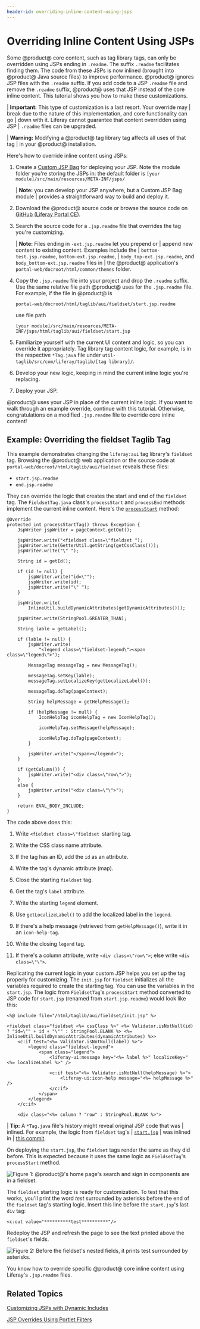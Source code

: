 ```yaml
---
header-id: overriding-inline-content-using-jsps
---
```


# Overriding Inline Content Using JSPs

Some @product@ core content, such as tag library tags, can only be overridden
using JSPs ending in `.readme`. The suffix `.readme` facilitates finding them.
The code from these JSPs is now inlined (brought into @product@ Java source
files) to improve performance. @product@ ignores JSP files with the `.readme`
suffix. If you add code to a JSP `.readme` file and remove the `.readme` suffix,
@product@ uses that JSP instead of the core inline content. This tutorial shows
you how to make these customizations. 

| **Important:** This type of customization is a last resort. Your override may
| break due to the nature of this implementation, and core functionality can go
| down with it. Liferay cannot guarantee that content overridden using JSP
| `.readme` files can be upgraded.

| **Warning:** Modifying a @product@ tag library tag affects all uses of that tag
| in your @product@ installation.

Here's how to override inline content using JSPs:

1.  Create a
    [Custom JSP Bag](/docs/7-1/tutorials/-/knowledge_base/t/jsp-overrides-using-custom-jsp-bag)
    for deploying your JSP. Note the module folder you're storing the
    JSPs in: the default folder is `[your
    module]/src/main/resources/META-INF/jsps/`

    | **Note:** you can develop your JSP anywhere, but a Custom JSP Bag module
    | provides a straightforward way to build and deploy it.

2.  Download the @product@ source code or browse the source code on
    [GitHub (Liferay Portal CE)](https://github.com/liferay/liferay-portal/tree/7.1.x). 

3.  Search the source code for a `.jsp.readme` file that overrides the tag
    you're customizing. 

    | **Note:** Files ending in `-ext.jsp.readme` let you prepend or
    | append new content to existing content. Examples include the
    | `bottom-test.jsp.readme`, `bottom-ext.jsp.readme`,
    | `body_top-ext.jsp.readme`, and `body_bottom-ext.jsp.readme` files in
    | the @product@ application's `portal-web/docroot/html/common/themes` folder.

4.  Copy the `.jsp.readme` file into your project and drop the `.readme` suffix.
    Use the same relative file path @product@ uses for the `.jsp.readme` file.
    For example, if the file in @product@ is

        portal-web/docroot/html/taglib/aui/fieldset/start.jsp.readme

    use file path 

        [your module]/src/main/resources/META-INF/jsps/html/taglib/aui/fieldset/start.jsp

5.  Familiarize yourself with the current UI content and logic, so you can
    override it appropriately. Tag library tag content logic, for example, is in
    the respective `*Tag.java` file under
    `util-taglib/src/com/liferay/taglib/[tag library]/`. 

6.  Develop your new logic, keeping in mind the current inline logic you're 
    replacing. 

7.  Deploy your JSP. 

@product@ uses your JSP in place of the current inline logic. If you want
to walk through an example override, continue with this tutorial. Otherwise,
congratulations on a modified `.jsp.readme` file to override core inline
content! 

## Example: Overriding the fieldset Taglib Tag

This example demonstrates changing the `liferay:aui` tag library's  `fieldset`
tag. Browsing the @product@ web application or the source code at
`portal-web/docroot/html/taglib/aui/fieldset` reveals these files:

- `start.jsp.readme`
- `end.jsp.readme` 

They can override the logic that creates the start and end of the `fieldset`
tag. The `FieldsetTag.java` class's `processStart` and `processEnd` methods
implement the current inline content. Here's the
[`processStart`](https://github.com/liferay/liferay-portal/blob/7.1.0-ga1/util-taglib/src/com/liferay/taglib/aui/FieldsetTag.java#L86-L141)
method:

	@Override
	protected int processStartTag() throws Exception {
		JspWriter jspWriter = pageContext.getOut();

		jspWriter.write("<fieldset class=\"fieldset ");
		jspWriter.write(GetterUtil.getString(getCssClass()));
		jspWriter.write("\" ");

		String id = getId();

		if (id != null) {
			jspWriter.write("id=\"");
			jspWriter.write(id);
			jspWriter.write("\" ");
		}

		jspWriter.write(
			InlineUtil.buildDynamicAttributes(getDynamicAttributes()));

		jspWriter.write(StringPool.GREATER_THAN);

		String lable = getLabel();

		if (lable != null) {
			jspWriter.write(
				"<legend class=\"fieldset-legend\"><span class=\"legend\">");

			MessageTag messageTag = new MessageTag();

			messageTag.setKey(lable);
			messageTag.setLocalizeKey(getLocalizeLabel());

			messageTag.doTag(pageContext);

			String helpMessage = getHelpMessage();

			if (helpMessage != null) {
				IconHelpTag iconHelpTag = new IconHelpTag();

				iconHelpTag.setMessage(helpMessage);

				iconHelpTag.doTag(pageContext);
			}

			jspWriter.write("</span></legend>");
		}

		if (getColumn()) {
			jspWriter.write("<div class=\"row\">");
		}
		else {
			jspWriter.write("<div class=\"\">");
		}

		return EVAL_BODY_INCLUDE;
	}

The code above does this:

1.  Write `<fieldset class=\"fieldset `starting tag. 

2.  Write the CSS class name attribute. 

3.  If the tag has an ID, add the `id` as an attribute. 

4.  Write the tag's dynamic attribute (map). 

5.  Close the starting `fieldset` tag. 

6.  Get the tag's `label` attribute. 

7.  Write the starting `legend` element. 

8.  Use `getLocalizeLabel()` to add the localized label in the `legend`.

9.  If there's a help message (retrieved from `getHelpMessage()`), write it in 
    an `icon-help-tag`. 

10. Write the closing `legend` tag. 

11. If there's a column attribute, write `<div class=\"row\">`; else write 
    `<div class=\"\">`. 

Replicating the current logic in your custom JSP helps you set up the tag
properly for customizing. The `init.jsp` for `fieldset` initializes all the
variables required to create the starting tag. You can use the variables in the
`start.jsp`. The logic from `FieldsetTag`'s `processStart` method converted to
JSP code for `start.jsp` (renamed from `start.jsp.readme`) would look like this: 

    <%@ include file="/html/taglib/aui/fieldset/init.jsp" %>

    <fieldset class="fieldset <%= cssClass %>" <%= Validator.isNotNull(id) ? "id=\"" + id + "\"" : StringPool.BLANK %> <%= InlineUtil.buildDynamicAttributes(dynamicAttributes) %>>
    	<c:if test="<%= Validator.isNotNull(label) %>">
    		<legend class="fieldset-legend">
    			<span class="legend">
    				<liferay-ui:message key="<%= label %>" localizeKey="<%= localizeLabel %>" />

    				<c:if test="<%= Validator.isNotNull(helpMessage) %>">
    					<liferay-ui:icon-help message="<%= helpMessage %>" />
    				</c:if>
    			</span>
    		</legend>
    	</c:if>

    	<div class="<%= column ? "row" : StringPool.BLANK %>">

| **Tip:** A `*Tag.java` file's history might reveal original JSP code that was
| inlined. For example, the logic from `fieldset` tag's
| [`start.jsp`](https://github.com/liferay/liferay-portal/blob/df22ba66eff49b76404cfda908d3cd024efbebd9/portal-web/docroot/html/taglib/aui/fieldset/start.jsp)
| was inlined in
| [this commit](https://github.com/liferay/liferay-portal/commit/7fba0775bcc1d1a0bc4d107cabfb41a90f15937c#diff-2ad802b4c0d8f7a2da45b895e89d6e46).

On deploying the `start.jsp`, the `fieldset` tags render the same as they did
before. This is expected because it uses the same logic as `FieldsetTag`'s
`processStart` method. 

![Figure 1: @product@'s home page's search and sign in components are in a `fieldset`.](../../../images/jsp-readme-inline-fieldset.png)

The `fieldset` starting logic is ready for customization. To test that this
works, you'll print the word *test* surrounded by asterisks before the end of
the `fieldset` tag's starting logic. Insert this line before the `start.jsp`'s
last `div` tag: 

    <c:out value="**********test**********"/>

Redeploy the JSP and refresh the page to see the text printed above the
`fieldset`'s fields. 

![Figure 2: Before the `fieldset`'s nested fields, it prints *test* surrounded by asterisks.](../../../images/jsp-readme-override-inline-fieldset.png)

You know how to override specific @product@ core inline content using Liferay's
`.jsp.readme` files. 

## Related Topics

[Customizing JSPs with Dynamic Includes](/docs/7-1/tutorials/-/knowledge_base/t/customizing-jsps-with-dynamic-includes)

[JSP Overrides Using Portlet Filters](/docs/7-1/tutorials/-/knowledge_base/t/jsp-overrides-using-portlet-filters)

